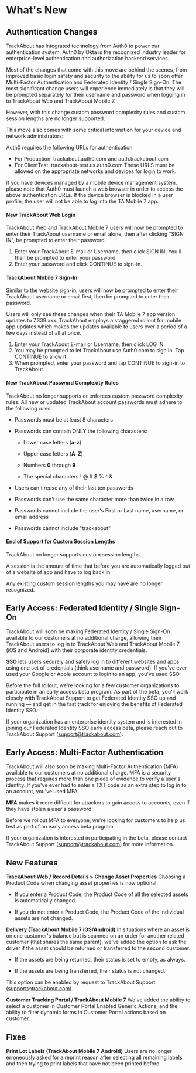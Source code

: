 # What's New

Authentication Changes
----------------------

TrackAbout has integrated technology from Auth0 to power our authentication system. Auth0 by Okta is the recognized industry leader for enterprise-level authentication and authorization backend services.

Most of the changes that come with this move are behind the scenes, from improved basic login safety and security to the ability for us to soon offer Multi-Factor Authentication and Federated Identity / Single Sign-On. The most significant change users will experience immediately is that they will be prompted separately for their username and password when logging in to TrackAbout Web and TrackAbout Mobile 7. 

However, with this change custom password complexity rules and custom session lengths are no longer supported.

This move also comes with some critical information for your device and network administrators:

Auth0 requires the following URLs for authentication:
* For Production: trackabout.auth0.com and auth.trackabout.com
* For ClientTest: trackabout-test.us.auth0.com
These URLS must be allowed on the appropriate networks and devices for login to work.

If you have devices managed by a mobile device management system, please note that Auth0 must launch a web browser in order to access the above authentication URLs. If the device browser is blocked in a user profile, the user will not be able to log into the TA Mobile 7 app.



#### New TrackAbout Web Login
TrackAbout Web and TrackAbout Mobile 7 users will now be prompted to enter their TrackAbout username or email alone, then after clicking “SIGN IN”, be prompted to enter their password.

1. Enter your TrackAbout E-mail or Username, then click SIGN IN. You'll then be prompted to enter your password.
2. Enter your password and click CONTINUE to sign-in.


#### TrackAbout Mobile 7 Sign-In
Similar to the website sign-in, users will now be prompted to enter their TrackAbout username or email first, then be prompted to enter their password.

Users will only see these changes when their TA Mobile 7 app version updates to 7.339.xxx. TrackAbout employs a staggered rollout for mobile app updates which makes the updates available to users over a period of a few days instead of all at once.

1. Enter your TrackAbout E-mail or Username, then click LOG IN. 
2. You may be prompted to let TrackAbout use Auth0.com to sign in. Tap CONTINUE to allow it.
3. When prompted, enter your password and tap CONTINUE to sign-in to TrackAbout.



#### New TrackAbout Password Complexity Rules

TrackAbout no longer supports or enforces custom password complexity rules. All new or updated TrackAbout account passwords must adhere to the following rules.

*   Passwords must be at least 8 characters
    
*   Passwords can contain ONLY the following characters:
    
    *   Lower case letters (**a**\-**z**)
        
    *   Upper case letters (**A**\-**Z**)
        
    *   Numbers **0** through **9**
        
    *   The special characters ! @ # $ % ^ &
        
*   Users can't reuse any of their last ten passwords
    
*   Passwords can't use the same character more than twice in a row
    
*   Passwords cannot include the user's First or Last name, username, or email address
    
*   Passwords cannot include "trackabout"
    

#### End of Support for Custom Session Lengths

TrackAbout no longer supports custom session lengths.

A session is the amount of time that before you are automatically logged out of a website of app and have to log back in.

Any existing custom session lengths you may have are no longer recognized.


Early Access: Federated Identity / Single Sign-On
-------------------------------------------------

TrackAbout will soon be making Federated Identity / Single Sign-On available to our customers at no additional charge, allowing their TrackAbout users to log in to TrackAbout Web and TrackAbout Mobile 7 (iOS and Android) with their corporate identity credentials.

**SSO** lets users securely and safely log in to different websites and apps using one set of credentials (think username and password). If you've ever used your Google or Apple account to login to an app, you've used SSO.

Before the full rollout, we're looking for a few customer organizations to participate in an early access beta program. As part of the beta, you'll work closely with TrackAbout Support to get Federated Identity SSO up and running — and get in the fast track for enjoying the benefits of Federated Identity SSO.

If your organization has an enterprise identity system and is interested in joining our Federated Identity SSO early access beta, please reach out to TrackAbout Support (support@trackabout.com).


Early Access: Multi-Factor Authentication
-----------------------------------------

TrackAbout will also soon be making Multi-Factor Authentication (MFA) available to our customers at no additional charge. MFA is a security process that requires more than one piece of evidence to verify a user's identity. If you've ever had to enter a TXT code as an extra step to log in to an account, you've used MFA.

**MFA** makes it more difficult for attackers to gain access to accounts, even if they have stolen a user's password.

Before we rollout MFA to everyone, we're looking for customers to help us test as part of an early access beta program.

If your organization is interested in participating in the beta, please contact TrackAbout Support (support@trackabout.com) for more information.


New Features
------------

**TrackAbout Web / Record Details > Change Asset Properties** Choosing a Product Code when changing asset properties is now optional.

*   If you enter a Product Code, the Product Code of all the selected assets is automatically changed.
    
*   If you do not enter a Product Code, the Product Code of the individual assets are not changed.
    


**Delivery (TrackAbout Mobile 7 iOS/Android)** In situations where an asset is on one customer's balance but is scanned on an order for another related customer (that shares the same parent), we've added the option to ask the driver if the asset should be returned or transferred to the second customer.

*   If the assets are being returned, their status is set to empty, as always.
    
*   If the assets are being transferred, their status is not changed.
    

This option can be enabled by request to TrackAbout Support (support@trackabout.com).



**Customer Tracking Portal / TrackAbout Mobile 7** We've added the ability to select a customer in Customer Portal Enabled Generic Actions, and the ability to filter dynamic forms in Customer Portal actions based on customer.


Fixes
-----

**Print Lot Labels (TrackAbout Mobile 7 Android)** Users are no longer erroneously asked for a reprint reason after selecting all remaining labels and then trying to print labels that have not been printed before.

